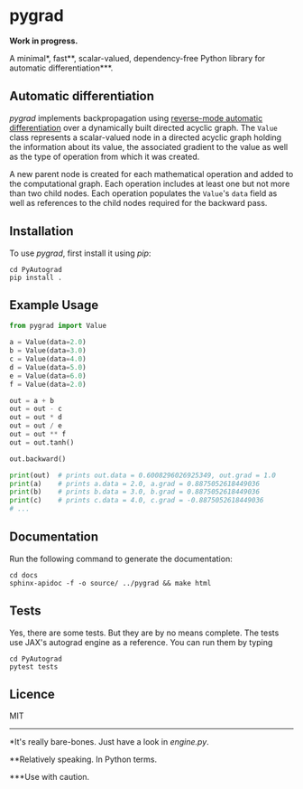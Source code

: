 # pygrad

**Work in progress.**

A minimal*, fast**, scalar-valued, dependency-free Python library for automatic differentiation***.

## Automatic differentiation

*pygrad* implements backpropagation using 
[reverse-mode automatic differentiation](https://en.wikipedia.org/wiki/Automatic_differentiation#Reverse_accumulation) over a dynamically
built directed acyclic graph. The `Value` class represents a scalar-valued node in a directed 
acyclic graph holding the information about its value, the associated gradient to the value as well 
as the type of operation from which it was created. 

A new parent node is created for each mathematical operation and added to the computational graph. 
Each operation includes at least one but not more than two child nodes. Each operation populates the 
`Value`'s `data` field as well as references to the child nodes required for the backward pass.

## Installation

To use *pygrad*, first install it using *pip*:

```commandline
cd PyAutograd
pip install . 
```

## Example Usage

```python
from pygrad import Value

a = Value(data=2.0)
b = Value(data=3.0)
c = Value(data=4.0)
d = Value(data=5.0)
e = Value(data=6.0)
f = Value(data=2.0)

out = a + b
out = out - c
out = out * d
out = out / e
out = out ** f
out = out.tanh()

out.backward()

print(out)  # prints out.data = 0.6008296026925349, out.grad = 1.0 
print(a)    # prints a.data = 2.0, a.grad = 0.8875052618449036
print(b)    # prints b.data = 3.0, b.grad = 0.8875052618449036
print(c)    # prints c.data = 4.0, c.grad = -0.8875052618449036 
# ...
```

## Documentation

Run the following command to generate the documentation:

```commandline
cd docs
sphinx-apidoc -f -o source/ ../pygrad && make html
```

## Tests

Yes, there are some tests. But they are by no means complete. The tests use JAX's autograd engine as
a reference. You can run them by typing

```commandline
cd PyAutograd 
pytest tests
```


## Licence

MIT

---
*It's really bare-bones. Just have a look in *engine.py*.

**Relatively speaking. In Python terms.

***Use with caution.

